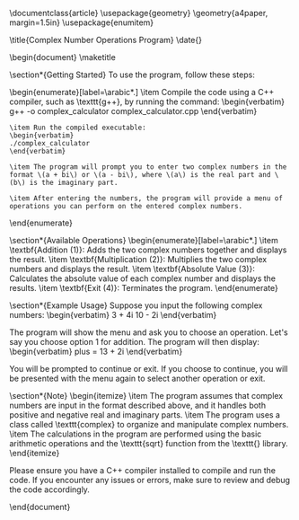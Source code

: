 \documentclass{article}
\usepackage{geometry}
\geometry{a4paper, margin=1.5in}
\usepackage{enumitem}

\title{Complex Number Operations Program}
\date{}

\begin{document}
\maketitle

\section*{Getting Started}
To use the program, follow these steps:

\begin{enumerate}[label=\arabic*.]
    \item Compile the code using a C++ compiler, such as \texttt{g++}, by running the command:
    \begin{verbatim}
    g++ -o complex_calculator complex_calculator.cpp
    \end{verbatim}

    \item Run the compiled executable:
    \begin{verbatim}
    ./complex_calculator
    \end{verbatim}

    \item The program will prompt you to enter two complex numbers in the format \(a + bi\) or \(a - bi\), where \(a\) is the real part and \(b\) is the imaginary part.

    \item After entering the numbers, the program will provide a menu of operations you can perform on the entered complex numbers.
\end{enumerate}

\section*{Available Operations}
\begin{enumerate}[label=\arabic*.]
    \item \textbf{Addition (1)}: Adds the two complex numbers together and displays the result.
    \item \textbf{Multiplication (2)}: Multiplies the two complex numbers and displays the result.
    \item \textbf{Absolute Value (3)}: Calculates the absolute value of each complex number and displays the results.
    \item \textbf{Exit (4)}: Terminates the program.
\end{enumerate}

\section*{Example Usage}
Suppose you input the following complex numbers:
\begin{verbatim}
3 + 4i
10 - 2i
\end{verbatim}

The program will show the menu and ask you to choose an operation. Let's say you choose option 1 for addition. The program will then display:
\begin{verbatim}
plus = 13 + 2i
\end{verbatim}

You will be prompted to continue or exit. If you choose to continue, you will be presented with the menu again to select another operation or exit.

\section*{Note}
\begin{itemize}
    \item The program assumes that complex numbers are input in the format described above, and it handles both positive and negative real and imaginary parts.
    \item The program uses a class called \texttt{complex} to organize and manipulate complex numbers.
    \item The calculations in the program are performed using the basic arithmetic operations and the \texttt{sqrt} function from the \texttt{<cmath>} library.
\end{itemize}

Please ensure you have a C++ compiler installed to compile and run the code. If you encounter any issues or errors, make sure to review and debug the code accordingly.

\end{document}

